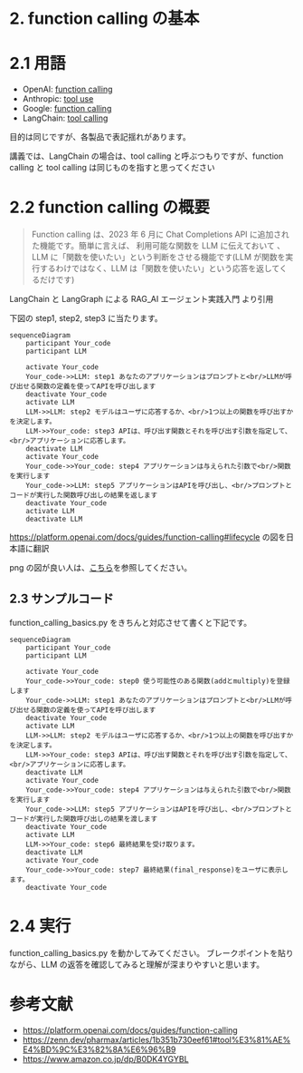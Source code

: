# 2. function calling の基本

# 2.1 用語

- OpenAI: [function calling](https://platform.openai.com/docs/guides/function-calling)
- Anthropic: [tool use](https://docs.anthropic.com/en/docs/build-with-claude/tool-use)
- Google: [function calling](https://cloud.google.com/vertex-ai/generative-ai/docs/multimodal/function-calling)
- LangChain: [tool calling](https://python.langchain.com/docs/how_to/tool_calling/)

目的は同じですが、各製品で表記揺れがあります。

講義では、LangChain の場合は、tool calling と呼ぶつもりですが、function calling と tool calling は同じものを指すと思ってください

# 2.2 function calling の概要

> Function calling は、2023 年 6 月に Chat Completions API に追加された機能です。簡単に言えば、 利用可能な関数を LLM に伝えておいて 、LLM に「関数を使いたい」という判断をさせる機能です(LLM が関数を実行するわけではなく、LLM は「関数を使いたい」という応答を返してくるだけです)

LangChain と LangGraph による RAG_AI エージェント実践入門 より引用

下図の step1, step2, step3 に当たります。

```mermaid
sequenceDiagram
    participant Your_code
    participant LLM

    activate Your_code
    Your_code->>LLM: step1 あなたのアプリケーションはプロンプトと<br/>LLMが呼び出せる関数の定義を使ってAPIを呼び出します
    deactivate Your_code
    activate LLM
    LLM->>LLM: step2 モデルはユーザに応答するか、<br/>1つ以上の関数を呼び出すかを決定します。
    LLM->>Your_code: step3 APIは、呼び出す関数とそれを呼び出す引数を指定して、<br/>アプリケーションに応答します。
    deactivate LLM
    activate Your_code
    Your_code->>Your_code: step4 アプリケーションは与えられた引数で<br/>関数を実行します
    Your_code->>LLM: step5 アプリケーションはAPIを呼び出し、<br/>プロンプトとコードが実行した関数呼び出しの結果を返します
    deactivate Your_code
    activate LLM
    deactivate LLM
```

https://platform.openai.com/docs/guides/function-calling#lifecycle の図を日本語に翻訳

png の図が良い人は、[こちら](./img/function-calling-diagram-ja.png)を参照してください。

## 2.3 サンプルコード

function_calling_basics.py をきちんと対応させて書くと下記です。

```mermaid
sequenceDiagram
    participant Your_code
    participant LLM

    activate Your_code
    Your_code->>Your_code: step0 使う可能性のある関数(addとmultiply)を登録します
    Your_code->>LLM: step1 あなたのアプリケーションはプロンプトと<br/>LLMが呼び出せる関数の定義を使ってAPIを呼び出します
    deactivate Your_code
    activate LLM
    LLM->>LLM: step2 モデルはユーザに応答するか、<br/>1つ以上の関数を呼び出すかを決定します。
    LLM->>Your_code: step3 APIは、呼び出す関数とそれを呼び出す引数を指定して、<br/>アプリケーションに応答します。
    deactivate LLM
    activate Your_code
    Your_code->>Your_code: step4 アプリケーションは与えられた引数で<br/>関数を実行します
    Your_code->>LLM: step5 アプリケーションはAPIを呼び出し、<br/>プロンプトとコードが実行した関数呼び出しの結果を渡します
    deactivate Your_code
    activate LLM
    LLM->>Your_code: step6 最終結果を受け取ります。
    deactivate LLM
    activate Your_code
    Your_code->>Your_code: step7 最終結果(final_response)をユーザに表示します。
    deactivate Your_code
```

# 2.4 実行

function_calling_basics.py を動かしてみてください。
ブレークポイントを貼りながら、LLM の返答を確認してみると理解が深まりやすいと思います。

# 参考文献

- https://platform.openai.com/docs/guides/function-calling
- https://zenn.dev/pharmax/articles/1b351b730eef61#tool%E3%81%AE%E4%BD%9C%E3%82%8A%E6%96%B9
- https://www.amazon.co.jp/dp/B0DK4YGYBL
